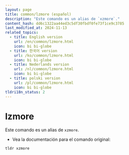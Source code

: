 ```yaml
---
layout: page
title: common/lzmore (español)
description: "Este comando es un alias de `xzmore`."
content_hash: dd6c1322aa44ed3c5df30fbdf0fe73f1ce9c3785
last_modified_at: 2024-11-13
related_topics:
  - title: English version
    url: /en/common/lzmore.html
    icon: bi bi-globe
  - title: 한국어 version
    url: /ko/common/lzmore.html
    icon: bi bi-globe
  - title: Nederlands version
    url: /nl/common/lzmore.html
    icon: bi bi-globe
  - title: polski version
    url: /pl/common/lzmore.html
    icon: bi bi-globe
tldri18n_status: 2
---
```

# lzmore

Este comando es un alias de `xzmore`.

- Vea la documentación para el comando original:

`tldr xzmore`
